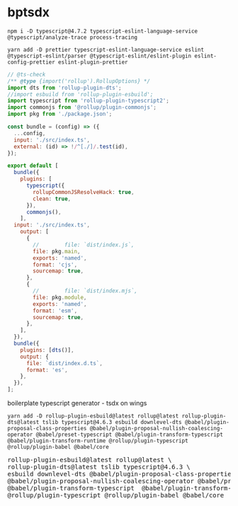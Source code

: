 # bptsdx

```shell
npm i -D typescript@4.7.2 typescript-eslint-language-service @typescript/analyze-trace process-tracing
```

```shell
yarn add -D prettier typescript-eslint-language-service eslint @typescript-eslint/parser @typescript-eslint/eslint-plugin eslint-config-prettier eslint-plugin-prettier
```

```javascript
// @ts-check
/** @type {import('rollup').RollupOptions} */
import dts from 'rollup-plugin-dts';
//import esbuild from 'rollup-plugin-esbuild';
import typescript from 'rollup-plugin-typescript2';
import commonjs from '@rollup/plugin-commonjs';
import pkg from './package.json';

const bundle = (config) => ({
  ...config,
  input: './src/index.ts',
  external: (id) => !/^[./]/.test(id),
});

export default [
  bundle({
    plugins: [
      typescript({
        rollupCommonJSResolveHack: true,
        clean: true,
      }),
      commonjs(),
    ],
  input: './src/index.ts',
    output: [
      {
        //        file: `dist/index.js`,
        file: pkg.main,
        exports: 'named',
        format: 'cjs',
        sourcemap: true,
      },
      {
        //        file: `dist/index.mjs`,
        file: pkg.module,
        exports: 'named',
        format: 'esm',
        sourcemap: true,
      },
    ],
  }),
  bundle({
    plugins: [dts()],
    output: {
      file: `dist/index.d.ts`,
      format: 'es',
    },
  }),
];

```



boilerplate typescript generator - tsdx on wings

```shell
yarn add -D rollup-plugin-esbuild@latest rollup@latest rollup-plugin-dts@latest tslib typescript@4.6.3 esbuild downlevel-dts @babel/plugin-proposal-class-properties @babel/plugin-proposal-nullish-coalescing-operator @babel/preset-typescript @babel/plugin-transform-typescript  @babel/plugin-transform-runtime @rollup/plugin-typescript @rollup/plugin-babel @babel/core 
```
<pre>
rollup-plugin-esbuild@latest rollup@latest \
rollup-plugin-dts@latest tslib typescript@4.6.3 \
esbuild downlevel-dts @babel/plugin-proposal-class-properties \
@babel/plugin-proposal-nullish-coalescing-operator @babel/preset-typescript \ 
@babel/plugin-transform-typescript  @babel/plugin-transform-runtime \
@rollup/plugin-typescript @rollup/plugin-babel @babel/core 
</pre>
